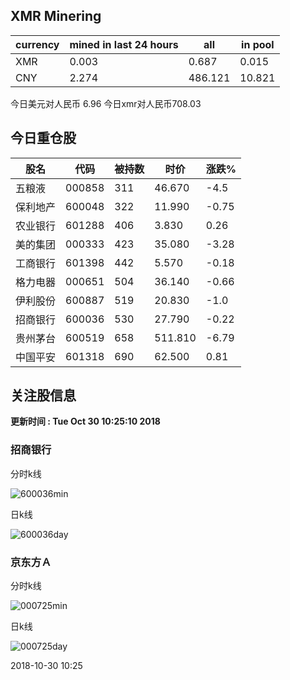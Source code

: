## XMR Minering

|currency|mined in last 24 hours|all|in pool|
|---|---|---|---|
|XMR|0.003|0.687|0.015|
|CNY|2.274|486.121|10.821|

今日美元对人民币 6.96	今日xmr对人民币708.03


## 今日重仓股 

|股名|代码|被持数|时价|涨跌%|
|---|---|---|---|---|
|五粮液|000858|311|46.670|-4.5|
|保利地产|600048|322|11.990|-0.75|
|农业银行|601288|406|3.830|0.26|
|美的集团|000333|423|35.080|-3.28|
|工商银行|601398|442|5.570|-0.18|
|格力电器|000651|504|36.140|-0.66|
|伊利股份|600887|519|20.830|-1.0|
|招商银行|600036|530|27.790|-0.22|
|贵州茅台|600519|658|511.810|-6.79|
|中国平安|601318|690|62.500|0.81|

## 关注股信息
**更新时间 : Tue Oct 30 10:25:10 2018**
### 招商银行 
分时k线

![600036min](http://image.sinajs.cn/newchart/min/n/sh600036.gif)

日k线

![600036day](http://image.sinajs.cn/newchart/daily/n/sh600036.gif)

### 京东方Ａ 
分时k线

![000725min](http://image.sinajs.cn/newchart/min/n/sz000725.gif)

日k线

![000725day](http://image.sinajs.cn/newchart/daily/n/sz000725.gif)

2018-10-30 10:25